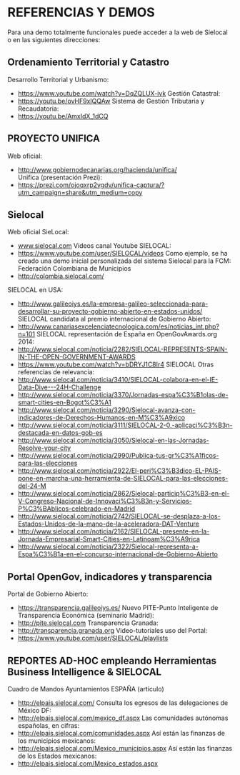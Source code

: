 # REFERENCIAS Y DEMOS
Para una demo totalmente funcionales puede acceder a la web de Sielocal o en las siguientes direcciones:

## Ordenamiento Territorial y Catastro
Desarrollo Territorial y Urbanismo:
 * 	https://www.youtube.com/watch?v=DqZQLUX-ivk
Gestión Catastral:
 * 	https://youtu.be/ovHF9xIQQAw
Sistema de Gestión Tributaria y Recaudatoria:
 * 	https://youtu.be/AmxIdX_1dCQ

## PROYECTO UNIFICA
Web oficial:
 * 	http://www.gobiernodecanarias.org/hacienda/unifica/   
Unifica (presentación Prezi):
 * 	https://prezi.com/ojoqxrp2ygdv/unifica-captura/?utm_campaign=share&utm_medium=copy


## Sielocal
Web oficial SieLocal:
 * 	www.sielocal.com
Vídeos canal Youtube SIELOCAL:
 * 	https://www.youtube.com/user/SIELOCAL/videos
Como ejemplo, se ha creado una demo inicial personalizada del sistema Sielocal para la FCM:
Federación Colombiana de Municipios
 * 	http://colombia.sielocal.com/

SIELOCAL en USA:
 * 	http://www.galileoiys.es/la-empresa-galileo-seleccionada-para-desarrollar-su-proyecto-gobierno-abierto-en-estados-unidos/
SIELOCAL candidata al premio internacional de Gobierno Abierto:
 * 	http://www.canariasexcelenciatecnologica.com/es/noticias_int.php?n=101
SIELOCAL representación de España en OpenGovAwards.org 2014:
 * 	http://www.sielocal.com/noticia/2282/SIELOCAL-REPRESENTS-SPAIN-IN-THE-OPEN-GOVERNMENT-AWARDS
 * 	https://www.youtube.com/watch?v=bDRYJ1C8Ir4
SIELOCAL Otras referencias de relevancia:
 * 	http://www.sielocal.com/noticia/3410/SIELOCAL-colabora-en-el-IE-Data-Dive---24H-Challenge
 * 	http://www.sielocal.com/noticia/3370/Jornadas-espa%C3%B1olas-de-smart-cities-en-Bogot%C3%A1
 * 	http://www.sielocal.com/noticia/3290/Sielocal-avanza-con-indicadores-de-Derechos-Humanos-en-M%C3%A9xico
 * 	http://www.sielocal.com/noticia/3111/SIELOCAL-2-0,-aplicaci%C3%B3n-destacada-en-datos-gob-es
 * 	http://www.sielocal.com/noticia/3050/Sielocal-en-las-Jornadas-Resolve-your-city
 * 	http://www.sielocal.com/noticia/2990/Publica-tus-gr%C3%A1ficos-para-las-elecciones
 * 	http://www.sielocal.com/noticia/2922/El-peri%C3%B3dico-EL-PAIS-pone-en-marcha-una-herramienta-de-SIELOCAL-para-las-elecciones-del-24-M
 * 	http://www.sielocal.com/noticia/2862/Sielocal-particip%C3%B3-en-el-V-Congreso-Nacional-de-Innovaci%C3%B3n-y-Servicios-P%C3%BAblicos-celebrado-en-Madrid
 * 	http://www.sielocal.com/noticia/2742/SIELOCAL-se-desplaza-a-los-Estados-Unidos-de-la-mano-de-la-aceleradora-DAT-Venture
 * 	http://www.sielocal.com/noticia/2162/SIELOCAL-presente-en-la-Jornada-Empresarial-Smart-Cities-en-Latinoam%C3%A9rica
 * 	http://www.sielocal.com/noticia/2322/Sielocal-representa-a-Espa%C3%B1a-en-el-concurso-internacional-de-Gobierno-Abierto

## Portal OpenGov, indicadores y transparencia
Portal de Gobierno Abierto:
 * 	https://transparencia.galileoiys.es/
Nuevo PITE-Punto Inteligente de Transparencia Económica (seminario Madrid):
 * 	http://pite.sielocal.com
Transparencia Granada:
 * 	http://transparencia.granada.org
Video-tutoriales uso del Portal:
 * 	https://www.youtube.com/user/SIELOCAL/playlists

## REPORTES AD-HOC empleando Herramientas Business Intelligence & SIELOCAL
Cuadro de Mandos Ayuntamientos ESPAÑA (artículo)
 * 	http://elpais.sielocal.com/
Consulta los egresos de las delegaciones de México DF:
 * 	http://elpais.sielocal.com/mexico_df.aspx
Las comunidades autónomas españolas, en cifras:
 * 	http://elpais.sielocal.com/comunidades.aspx
Así están las finanzas de los municipios mexicanos:
 * 	http://elpais.sielocal.com/Mexico_municipios.aspx
Así están las finanzas de los Estados mexicanos:
 * 	http://elpais.sielocal.com/Mexico_estados.aspx 

